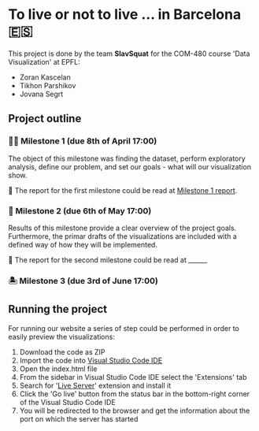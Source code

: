 # To live or not to live ... in Barcelona 🇪🇸 
This project is done by the team **SlavSquat** for the COM-480 course 'Data Visualization' at EPFL:

- Zoran Kascelan 
- Tikhon Parshikov
- Jovana Segrt

## Project outline
### **💃🏻 Milestone 1 (due 8th of April 17:00)**

The object of this milestone was finding the dataset, perform exploratory analysis, define our problem, and set our goals - what will our visualization show.

📕 The report for the first milestone could be read at [Milestone 1 report](Milestone_1.md).

### **🥘 Milestone 2 (due 6th of May 17:00)**

Results of this milestone provide a clear overview of the project goals. Furthermore, the primar drafts of the visualizations are included with a defined way of how they will be implemented.

📕 The report for the second milestone could be read at ______

### **🏝 Milestone 3 (due 3rd of June 17:00)**

## Running the project

For running our website a series of step could be performed in order to easily preview the visualizations:

1. Download the code as ZIP
2. Import the code into [Visual Studio Code IDE](https://code.visualstudio.com/)
3. Open the index.html file
4. From the sidebar in Visual Studio Code IDE select the 'Extensions' tab
5. Search for '[Live Server](https://marketplace.visualstudio.com/items?itemName=ritwickdey.LiveServer)' extension and install it
6. Click the 'Go live' button from the status bar in the bottom-right corner of the Visual Studio Code IDE
7. You will be redirected to the browser and get the information about the port on which the server has started

